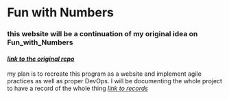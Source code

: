 # Fun with Numbers 

### this website will be a continuation of my original idea on Fun_with_Numbers
#### *[link to the original repo](https://github.com/raymond50romero/Fun_with_Numbers)* 

my plan is to recreate this program as a website and implement agile practices as well as proper DevOps. I will be documenting the whole project to have a record of the whole thing *[link to records](https://github.com/raymond50romero/Fun-with-Numbers/tree/master/admin/progress)*